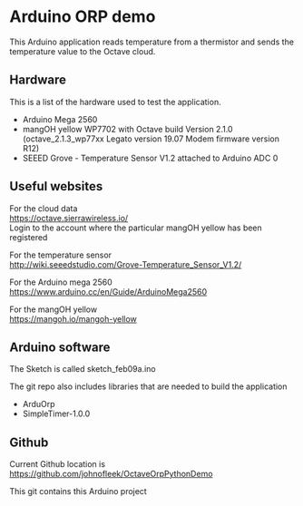# Arduino ORP demo
This Arduino application reads temperature from a thermistor and sends the temperature value to the Octave cloud.  

## Hardware
This is a list of the hardware used to test the application.  

* Arduino Mega 2560
* mangOH yellow WP7702 with Octave build Version 2.1.0 (octave_2.1.3_wp77xx Legato version 19.07 Modem firmware version R12)
* SEEED Grove - Temperature Sensor V1.2 attached to Arduino ADC 0

## Useful websites
For the cloud data  
https://octave.sierrawireless.io/  
Login to the account where the particular mangOH yellow has been registered  

For the temperature sensor  
http://wiki.seeedstudio.com/Grove-Temperature_Sensor_V1.2/  

For the Arduino mega 2560  
https://www.arduino.cc/en/Guide/ArduinoMega2560  

For the mangOH yellow  
https://mangoh.io/mangoh-yellow  



## Arduino software
The Sketch is called sketch_feb09a.ino  

The git repo also includes libraries that are needed to build the application  
* ArduOrp
* SimpleTimer-1.0.0

## Github

Current Github location is  
https://github.com/johnofleek/OctaveOrpPythonDemo

This git contains this Arduino project


